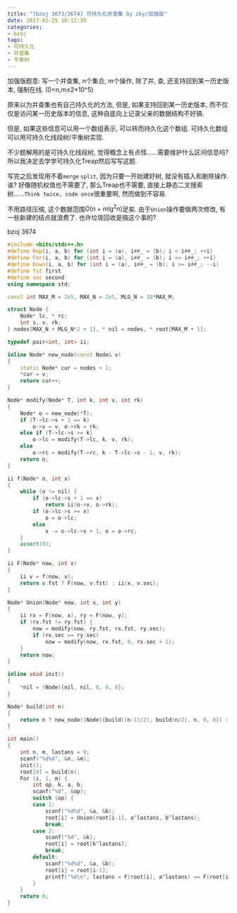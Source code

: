 ```yaml
---
title: "[bzoj 3673/3674] 可持久化并查集 by zky/加强版"
date: 2017-02-25 10:12:39
categories:
- bzoj
tags:
- 可持久化
- 并查集
- 平衡树
---
```

加强版题意: 写一个并查集, n个集合, m个操作, 除了并, 查, 还支持回到某一历史版本, 强制在线. (0&lt;n,m&le;2*10^5)
<!--more-->
原来以为并查集也有自己持久化的方法, 但是, 如果支持回到某一历史版本, 而不仅仅是访问某一历史版本的信息, 这种自底向上记录父亲的数据结构不好搞.

但是, 如果这些信息可以用一个数组表示, 可以转而持久化这个数组. 可持久化数组可以用可持久化线段树/平衡树实现.

不少题解用的是可持久化线段树, 觉得概念上有点怪......需要维护什么区间信息吗? 所以我决定去学学可持久化Treap然后写写这题.

写完之后发现用不着`merge` `split`, 因为只要一开始建好树, 就没有插入和删除操作. 诶? 好像随机权值也不需要了, 那么Treap也不需要, 直接上静态二叉搜索树......`Think twice, code once`很重要啊, 然而做到不容易.

不用路径压缩, 这个数据范围$O(n+m\lg^2 n)$足矣. 由于`Union`操作要做两次修改, 有一些新建的结点就浪费了. 也许垃圾回收是搞这个事的?

bzoj 3674

```cpp
#include <bits/stdc++.h>
#define Rep(i, a, b) for (int i = (a), i##_ = (b); i < i##_; ++i)
#define For(i, a, b) for (int i = (a), i##_ = (b); i <= i##_; ++i)
#define Down(i, a, b) for (int i = (a), i##_ = (b); i >= i##_; --i)
#define fst first
#define sec second
using namespace std;

const int MAX_M = 2e5, MAX_N = 2e5, MLG_N = 18*MAX_M;

struct Node {
	Node* lc, * rc;
	int s, v, rk;
} nodes[MAX_N + MLG_N*2 + 1], * nil = nodes, * root[MAX_M + 1];

typedef pair<int, int> ii;

inline Node* new_node(const Node& v)
{
	static Node* cur = nodes + 1;
	*cur = v;
	return cur++;
}

Node* modify(Node* T, int k, int v, int rk)
{
	Node* o = new_node(*T);
	if (T->lc->s + 1 == k)
		o->v = v, o->rk = rk;
	else if (T->lc->s >= k)
		o->lc = modify(T->lc, k, v, rk);
	else
		o->rc = modify(T->rc, k - T->lc->s - 1, v, rk);
	return o;
}

ii f(Node* o, int x)
{
	while (o != nil) {
		if (o->lc->s + 1 == x)
			return ii(o->v, o->rk);
		if (o->lc->s >= x)
			o = o->lc;
		else
			x -= o->lc->s + 1, o = o->rc;
	}
	assert(0);
}

ii F(Node* now, int x)
{
	ii v = f(now, x);
	return v.fst ? F(now, v.fst) : ii(x, v.sec);
}

Node* Union(Node* now, int x, int y)
{
	ii rx = F(now, x), ry = F(now, y);
	if (rx.fst != ry.fst) {
		now = modify(now, ry.fst, rx.fst, ry.sec);
		if (rx.sec == ry.sec)
			now = modify(now, rx.fst, 0, rx.sec + 1);		
	}
	return now;
}

inline void init()
{
	*nil = (Node){nil, nil, 0, 0, 0};
}

Node* build(int n)
{
	return n ? new_node((Node){build((n-1)/2), build(n/2), n, 0, 0}) : nil;
}

int main()
{
	int n, m, lastans = 0;
	scanf("%d%d", &n, &m);
	init();
	root[0] = build(n);
	For (i, 1, m) {
		int op, k, a, b;
		scanf("%d", &op);
		switch (op) {
		case 1:
			scanf("%d%d", &a, &b);
			root[i] = Union(root[i-1], a^lastans, b^lastans);
			break;
		case 2:
			scanf("%d", &k);
			root[i] = root[k^lastans];
			break;
		default:
			scanf("%d%d", &a, &b);
			root[i] = root[i-1];
			printf("%d\n", lastans = F(root[i], a^lastans) == F(root[i], b^lastans));
		}
	}
	return 0;
}
```